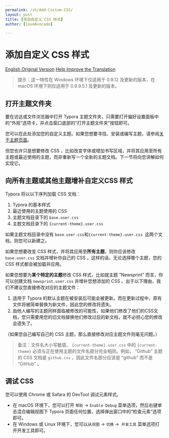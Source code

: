 ```yaml
---
permalink: /zh/Add-Custom-CSS/
layout: post
title: [添加自定义 CSS 样式]
author: [loveAvocado]

---
```




# 添加自定义 CSS 样式

[English Original Version](https://support.typora.io/Add-Custom-CSS/)  [Help Improve the Translation](https://github.com/typora/wiki-website)

> 提示：这一特性在 Windows 环境下仅适用于 0.9.12 及更新的版本，在 macOS 环境下则仅适用于 0.9.9.5.1 及更新的版本。

## 打开主题文件夹

要在访达或文件浏览器中打开 Typora 主题文件夹，只需要打开偏好设置面板中的“外观”选项卡，并点击窗口底部的“打开主题文件夹”按钮即可。

您可以在此处添加您的自定义主题。如果您想要寻找、安装或编写主题，请参阅[关于主题页面](https://support.typora.io/About-Themes)。

但您也许只是想要修改 CSS ，比如改变字体或增加书写区域，并将其应用至所有主题或最近使用的主题，而非重新写一个全新的主题文档。下一节将向您讲解如何实现它。

## 向所有主题或其他主题增补自定义CSS 样式

Typora 将以以下序列加载 CSS 文档：

1. Typora 的基本样式
2. 最近使用的主题使用的 CSS
3. 主题文档目录下的 `base.user.css`
4. 主题文档目录下的 `{current-theme}.user.css`

如果主题文档目录中没有 `base.user.css`和`{current-theme}.user.css `这两个文档，则您可以新建之。

如果您想要改变 CSS 样式，并将其应用至**所有主题**，则你应该修改 `base.user.css` 文档并增补你自己的 CSS ，这样的话，无论选择哪个主题，您的 CSS 样式都会被加载并应用。

如果您想要为**某个特定的主题**修改 CSS 样式，比如就主题 “Newsprint” 而言，你可以创建文档 `newsprint.user.css` 并增补您想添加的 CSS 。出于以下理由，我们不建议您直接修改对应的主题文件：

1. 适用于 Typora 的默认主题在被安装后可能会被更新。而在更新过程中，原有文件将被简单替换为新文件，因此您的修改将遗失。
2. 由他人编写的主题同样面临被修改的可能性，如果他们修改了他们的CSS文档，您只需要用您的旧文档替换他们修改过后的新文档，就不必担心您的修改会遗失了。

（如果您自己编写自己的 CSS 主题，那么直接修改对应主题文件则毫无问题。）

> 备注：文件名大小写敏感。 `{current-theme}.user.css` 中的 `{current-theme}` 必须与正在使用主题的文件名部分完全相同。例如， “Github” 主题的 CSS 文档是 `github.css` ，因此文件名部分应该是 “github” 而不是 “GitHub” 。



## 调试 CSS

您可以使用 Chrome 或 Safara 的 DevTool 调试元素样式。

- 在 macOS 环境下，您可以打开 `帮助` -> `Enable Debug` 菜单选项，然后右键单击混合编辑视图下 Typora 页面任何位置，选择弹出窗口中的“检查元素”选项即可。
- 在 Windows 或 Linux 环境下，您可以从`视图` -> `切换` ->` 开发工具` 菜单选项打开开发工具即可。
